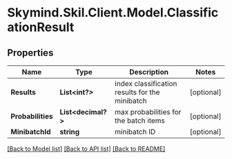 # Skymind.Skil.Client.Model.ClassificationResult
## Properties

Name | Type | Description | Notes
------------ | ------------- | ------------- | -------------
**Results** | **List&lt;int?&gt;** | index classification results for the minibatch | [optional] 
**Probabilities** | **List&lt;decimal?&gt;** | max probabilities for the batch items | [optional] 
**MinibatchId** | **string** | minibatch ID | [optional] 

[[Back to Model list]](../README.md#documentation-for-models) [[Back to API list]](../README.md#documentation-for-api-endpoints) [[Back to README]](../README.md)

